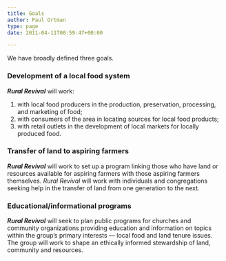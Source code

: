 ```yaml
---
title: Goals
author: Paul Ortman
type: page
date: 2011-04-11T00:59:47+00:00

---
```

We have broadly defined three goals.

### Development of a local food system

_**Rural Revival**_ will work:

  1. with local food producers in the production, preservation, processing, and marketing of food;
  2. with consumers of the area in locating sources for local food products;
  3. with retail outlets in the development of local markets for locally produced food.

### Transfer of land to aspiring farmers

_**Rural Revival**_ will work to set up a program linking those who have land or resources available for aspiring farmers with those aspiring farmers themselves. _Rural Revival_ will work with individuals and congregations seeking help in the transfer of land from one generation to the next.

### Educational/informational programs

_**Rural Revival**_ will seek to plan public programs for churches and community organizations providing education and information on topics within the group&#8217;s primary interests — local food and land tenure issues. The group will work to shape an ethically informed stewardship of land, community and resources.